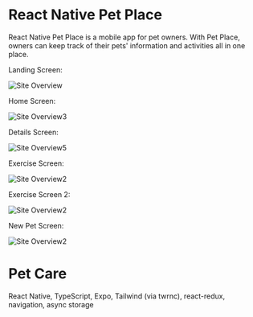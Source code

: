 # React Native Pet Place

React Native Pet Place is a mobile app for pet owners. With Pet Place, owners can keep track of their pets' information and activities all in one place.

Landing Screen:

![Site Overview](assets/AppPhotos/IMG_1692.jpg)

Home Screen:

![Site Overview3](assets/AppPhotos/IMG_1688.jpg)

Details Screen:

![Site Overview5](assets/AppPhotos/IMG_1686.jpg)

Exercise Screen:

![Site Overview2](assets/AppPhotos/IMG_1690.jpg)

Exercise Screen 2:

![Site Overview2](assets/AppPhotos/IMG_1689.jpg)

New Pet Screen:

![Site Overview2](assets/AppPhotos/IMG_1695.jpg)

# Pet Care

React Native, TypeScript, Expo, Tailwind (via twrnc), react-redux, navigation, async storage
